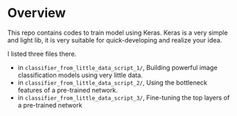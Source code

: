 # Overview

This repo contains codes to train model using Keras. Keras is a very simple and light lib, it is very suitable for quick-developing and realize your idea.

I listed three files there.

*  in `classifier_from_little_data_script_1/`, Building powerful image classification models using very little data.
* in `classifier_from_little_data_script_2/`, Using the bottleneck features of a pre-trained network.
* in `classifier_from_little_data_script_3/`, Fine-tuning the top layers of a pre-trained network
